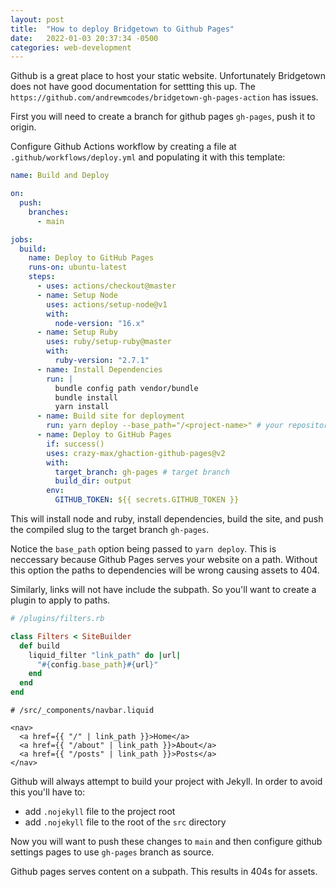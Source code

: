 ```yaml
---
layout: post
title:  "How to deploy Bridgetown to Github Pages"
date:   2022-01-03 20:37:34 -0500
categories: web-development
---
```


Github is a great place to host your static website. Unfortunately Bridgetown does not have good documentation for settting this up. The `https://github.com/andrewmcodes/bridgetown-gh-pages-action` has issues.

First you will need to create a branch for github pages `gh-pages`, push it to origin.

Configure Github Actions workflow by creating a file at `.github/workflows/deploy.yml` and populating it with this template:

```yml
name: Build and Deploy

on:
  push:
    branches:
      - main

jobs:
  build:
    name: Deploy to GitHub Pages
    runs-on: ubuntu-latest
    steps:
      - uses: actions/checkout@master
      - name: Setup Node
        uses: actions/setup-node@v1
        with:
          node-version: "16.x"
      - name: Setup Ruby
        uses: ruby/setup-ruby@master
        with:
          ruby-version: "2.7.1"
      - name: Install Dependencies
        run: |
          bundle config path vendor/bundle
          bundle install
          yarn install
      - name: Build site for deployment
        run: yarn deploy --base_path="/<project-name>" # your repository name
      - name: Deploy to GitHub Pages
        if: success()
        uses: crazy-max/ghaction-github-pages@v2
        with:
          target_branch: gh-pages # target branch
          build_dir: output
        env:
          GITHUB_TOKEN: ${{ secrets.GITHUB_TOKEN }}
```

This will install node and ruby, install dependencies, build the site, and push the compiled slug to the target branch `gh-pages`.

Notice the `base_path` option being passed to `yarn deploy`. This is neccessary because Github Pages serves your website on a path. Without this option the paths to dependencies will be wrong causing assets to 404.

Similarly, links will not have include the subpath. So you'll want to create a plugin to apply to paths.

```ruby
# /plugins/filters.rb

class Filters < SiteBuilder
  def build
    liquid_filter "link_path" do |url|
      "#{config.base_path}#{url}"
    end
  end
end
```

```liquid
# /src/_components/navbar.liquid

<nav>
  <a href={{ "/" | link_path }}>Home</a>
  <a href={{ "/about" | link_path }}>About</a>
  <a href={{ "/posts" | link_path }}>Posts</a>
</nav>
```

Github will always attempt to build your project with Jekyll. In order to avoid this you'll have to:
* add `.nojekyll` file to the project root
* add `.nojekyll` file to the root of the `src` directory

Now you will want to push these changes to `main` and then configure github settings pages to use `gh-pages` branch as source.

Github pages serves content on a subpath. This results in 404s for assets.
